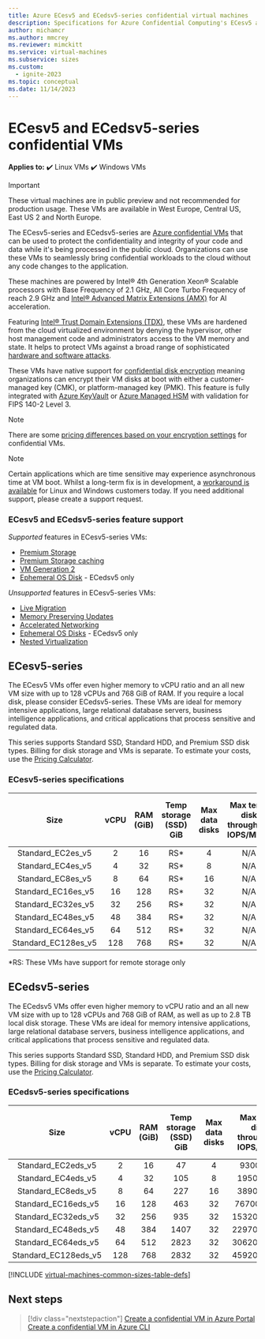 ```yaml
---
title: Azure ECesv5 and ECedsv5-series confidential virtual machines
description: Specifications for Azure Confidential Computing's ECesv5 and ECedsv5-series confidential virtual machines.
author: michamcr
ms.author: mmcrey
ms.reviewer: mimckitt
ms.service: virtual-machines
ms.subservice: sizes
ms.custom:
  - ignite-2023
ms.topic: conceptual
ms.date: 11/14/2023
---
```


# ECesv5 and ECedsv5-series confidential VMs

**Applies to:** :heavy_check_mark: Linux VMs :heavy_check_mark: Windows VMs 

> [!IMPORTANT]
> These virtual machines are in public preview and not recommended for production usage.
> These VMs are available in West Europe, Central US, East US 2 and North Europe.

The ECesv5-series and ECedsv5-series are [Azure confidential VMs](../confidential-computing/confidential-vm-overview.md) that can be used to protect the confidentiality and integrity of your code and data while it's being processed in the public cloud. Organizations can use these VMs to seamlessly bring confidential workloads to the cloud without any code changes to the application. 

These machines are powered by Intel® 4th Generation Xeon® Scalable processors with Base Frequency of 2.1 GHz, All Core Turbo Frequency of reach 2.9 GHz and [Intel® Advanced Matrix Extensions (AMX)](https://www.intel.com/content/www/us/en/products/docs/accelerator-engines/advanced-matrix-extensions/overview.html) for AI acceleration. 

Featuring [Intel® Trust Domain Extensions (TDX)](https://www.intel.com/content/www/us/en/developer/tools/trust-domain-extensions/overview.html), these VMs are hardened from the cloud virtualized environment by denying the hypervisor, other host management code and administrators access to the VM memory and state. It helps to protect VMs against a broad range of sophisticated [hardware and software attacks](https://www.intel.com/content/www/us/en/developer/articles/technical/intel-trust-domain-extensions.html). 

These VMs have native support for [confidential disk encryption](disk-encryption-overview.md) meaning organizations can encrypt their VM disks at boot with either a customer-managed key (CMK), or platform-managed key (PMK). This feature is fully integrated with [Azure KeyVault](../key-vault/general/overview.md) or [Azure Managed HSM](../key-vault/managed-hsm/overview.md) with validation for FIPS 140-2 Level 3. 

> [!NOTE]
> There are some [pricing differences based on your encryption settings](../confidential-computing/confidential-vm-overview.md#encryption-pricing-differences) for confidential VMs.

> [!NOTE]
> Certain applications which are time sensitive may experience asynchronous time at VM boot. Whilst a long-term fix is in development, a [workaround is available](../confidential-computing/confidential-vm-faq.yml#what-can-i-do-if-the-time-on-my-dcesv5-ecesv5-series-vm-differs-from-utc-) for Linux and Windows customers today. If you need additional support, please create a support request.

### ECesv5 and ECedsv5-series feature support

*Supported* features in ECesv5-series VMs:

- [Premium Storage](premium-storage-performance.md)
- [Premium Storage caching](premium-storage-performance.md)
- [VM Generation 2](generation-2.md)
- [Ephemeral OS Disk](ephemeral-os-disks.md) - ECedsv5 only

*Unsupported* features in ECesv5-series VMs:

- [Live Migration](maintenance-and-updates.md)
- [Memory Preserving Updates](maintenance-and-updates.md)
- [Accelerated Networking](../virtual-network/create-vm-accelerated-networking-cli.md)
- [Ephemeral OS Disks](ephemeral-os-disks.md) - ECedsv5 only
- [Nested Virtualization](/virtualization/hyper-v-on-windows/user-guide/nested-virtualization)

## ECesv5-series

The ECesv5 VMs offer even higher memory to vCPU ratio and an all new VM size with up to 128 vCPUs and 768 GiB of RAM. If you require a local disk, please consider ECedsv5-series. These VMs are ideal for memory intensive applications, large relational database servers, business intelligence applications, and critical applications that process sensitive and regulated data. 

This series supports Standard SSD, Standard HDD, and Premium SSD disk types. Billing for disk storage and VMs is separate. To estimate your costs, use the [Pricing Calculator](https://azure.microsoft.com/pricing/calculator/). 

### ECesv5-series specifications

| Size | vCPU | RAM (GiB) | Temp storage (SSD) GiB | Max data disks | Max temp disk throughput IOPS/MBps | Max uncached disk throughput IOPS/MBps | Max burst uncached disk throughput: IOPS/MBps | Max NICs | Max Network Bandwidth (Mbps) |
|:------:|:----:|:---------:|:------------------------:|:--------------:|:-------------------------------------:|:--------------------------------------:|:-----------------------------------------------:|:--------:|:-------------------------------------:|
| Standard_EC2es_v5 | 2 | 16 | RS* | 4 | N/A | 3750/80 | 10000/1200 | 2 | 3000 |
| Standard_EC4es_v5 | 4 | 32 | RS* | 8 | N/A | 6400/140 | 20000/1200 | 2 | 5000 |
| Standard_EC8es_v5 | 8 | 64 | RS* | 16 | N/A | 12800/300 | 20000/1200 | 4 | 5000 |
| Standard_EC16es_v5 | 16 | 128 | RS* | 32 | N/A | 25600/600  	|40000/1200  	|8  	|10000  	|
| Standard_EC32es_v5  	|32  	|256  	|RS*  	|32  	| N/A  	|51200/860  	|80000/2000  	|8  	|12500  	|
| Standard_EC48es_v5  	|48  	|384  	|RS*  	|32  	| N/A  	|76800/1320  	|80000/3000  	|8  	|15000  	|
| Standard_EC64es_v5  	|64  	|512  	|RS*  	|32  	| N/A  	|80000/1740  	|80000/3000  	|8  	|20000    |
| Standard_EC128es_v5   	|128   	|768    |RS*   	    |32    | N/A   	    |80000/2600   	    |120000/4000   	    |8   	    |30000 |

*RS: These VMs have support for remote storage only

## ECedsv5-series

The ECedsv5 VMs offer even higher memory to vCPU ratio and an all new VM size with up to 128 vCPUs and 768 GiB of RAM, as well as up to 2.8 TB local disk storage. These VMs are ideal for memory intensive applications, large relational database servers, business intelligence applications, and critical applications that process sensitive and regulated data. 

This series supports Standard SSD, Standard HDD, and Premium SSD disk types. Billing for disk storage and VMs is separate. To estimate your costs, use the [Pricing Calculator](https://azure.microsoft.com/pricing/calculator/).

### ECedsv5-series specifications

| Size | vCPU | RAM (GiB) | Temp storage (SSD) GiB | Max data disks | Max temp disk throughput IOPS/MBps | Max uncached disk throughput IOPS/MBps | Max burst uncached disk throughput: IOPS/MBps | Max NICs | Max Network Bandwidth (Mbps) |
|:------:|:----:|:---------:|:------------------------:|:--------------:|:-------------------------------------:|:--------------------------------------:|:-----------------------------------------------:|:--------:|:-------------------------------------:|
| Standard_EC2eds_v5  	|2  	|16  	|47  	|4  	|9300/100  	|3750/80  	| 10000/1200 | 2 | 3000 |
| Standard_EC4eds_v5  	|4  	|32  	|105  	|8  	|19500/200  	|6400/140  	| 20000/1200 | 2 | 5000 |
| Standard_EC8eds_v5  	|8  	|64  	|227  	|16  	|38900/500  	|12800/300  	| 20000/1200 | 4 | 5000 |
| Standard_EC16eds_v5  |16  |128  |463  |32  |76700/1000  |25600/600  |40000/1200  	|8  	|10000  	|
| Standard_EC32eds_v5  |32  |256  |935  |32  |153200/2000  |51200/860  |80000/2000  	|8  	|12500  	|
| Standard_EC48eds_v5  |48  |384  |1407  |32  |229700/3000  |76800/1320  |80000/3000  	|8  	|15000  	|
| Standard_EC64eds_v5  |64  |512  |2823  |32  |306200/4000  |80000/1740  |80000/3000  	|8  	|20000    |
| Standard_EC128eds_v5   	|128 |768 |2832 |32 |459200/4000 |80000/2600 |120000/4000   	    |8   	    |30000 |

[!INCLUDE [virtual-machines-common-sizes-table-defs](../../includes/virtual-machines-common-sizes-table-defs.md)]

## Next steps

> [!div class="nextstepaction"]
> [Create a confidential VM in Azure Portal](../confidential-computing/quick-create-confidential-vm-portal.md)
> [Create a confidential VM in Azure CLI](../confidential-computing/quick-create-confidential-vm-azure-cli.md)
